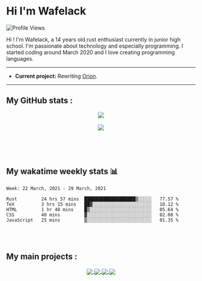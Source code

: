 Hi I'm Wafelack
===============

<img align="center" alt="Profile Views" src="https://komarev.com/ghpvc/?username=Wafelack">

Hi !
I'm Wafelack, a 14 years old rust enthusiast currently in junior high school. I'm passionate about technology and especially programming. I started coding around March 2020 and I love creating programming languages.
<br>

___

* **Current project:** Rewriting [Orion](https://github.com/wafelack/orion).

___

**My GitHub stats** :
---------------------

<p align="center">
<a href="https://github.com/anuraghazra/github-readme-stats">
<img align="center" src="https://readme-stats-kzn8ydhjy.vercel.app/api?username=wafelack&custom_title=Wafelack contributions :&show_icons=true&title_color=bbbbbb&text_color=dddddd&icon_color=990000&bg_color=0d1117" />
</a>
  <br>
 <br>
<a href="https://github.com/anuraghazra/github-readme-stats">
<img align="center" src="https://readme-stats-kzn8ydhjy.vercel.app/api/top-langs/?username=wafelack&langs_count=6&title_color=bbbbbb&text_color=dddddd&icon_color=990000&layout=compact&bg_color=0d1117&hide=html,css&lang_count=5"/>
</a>
</p>

<br>
<br>
<br>

## My wakatime weekly stats 📊

<!--START_SECTION:waka-->
```text
Week: 22 March, 2021 - 29 March, 2021

Rust         24 hrs 57 mins  ███████████████████▒░░░░░   77.57 % 
TeX          3 hrs 15 mins   ██▓░░░░░░░░░░░░░░░░░░░░░░   10.12 % 
HTML         1 hr 48 mins    █▒░░░░░░░░░░░░░░░░░░░░░░░   05.64 % 
CSS          40 mins         ▓░░░░░░░░░░░░░░░░░░░░░░░░   02.08 % 
JavaScript   25 mins         ▒░░░░░░░░░░░░░░░░░░░░░░░░   01.35 % 
```
<!--END_SECTION:waka-->

<br>
<br>

**My main projects** :
----------------------

<div align="center">
    <a href="https://github.com/wafelack/wavm">
    <img align="center" src="https://readme-stats-kzn8ydhjy.vercel.app/api/pin/?username=wafelack&repo=wavm&title_color=dea584&text_color=dddddd&icon_color=990000&bg_color=0d1117">
  </a>
  <a href="https://github.com/wafelack/wng">
  <img align="center" src="https://readme-stats-kzn8ydhjy.vercel.app/api/pin/?username=wafelack&repo=wng&title_color=dea584&text_color=dddddd&icon_color=990000&bg_color=0d1117" />
  </a>    
  <a href="https://github.com/wafelack/orion">
    <img align="center" src="https://readme-stats-kzn8ydhjy.vercel.app/api/pin/?username=wafelack&repo=orion&title_color=dea584&text_color=dddddd&icon_color=990000&bg_color=0d1117" />
  </a>  
  <a href="https://github.com/wafelack/rdfm">
    <img align="center" src="https://readme-stats-kzn8ydhjy.vercel.app/api/pin/?username=wafelack&repo=rdfm&title_color=dea584&text_color=dddddd&icon_color=990000&bg_color=0d1117">
  </a>

</div>
